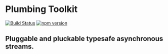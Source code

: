 # Plumbing Toolkit

[![Build Status](https://travis-ci.org/IZEDx/plumbing-toolkit.svg?branch=master)](https://travis-ci.org/IZEDx/plumbing-toolkit)
[![npm version](https://badge.fury.io/js/plumbing-toolkit.svg)](https://badge.fury.io/js/plumbing-toolkit)

## Pluggable and pluckable typesafe asynchronous streams.